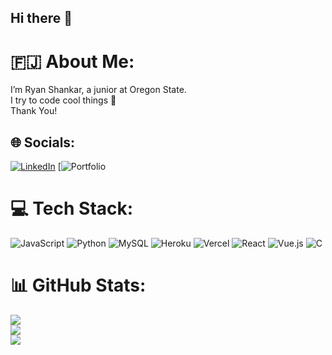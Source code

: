 ## Hi there 👋
# 🇫🇯 About Me:
I’m Ryan Shankar, a junior at Oregon State.<br>I try to code cool things 🥶<br>Thank You!<br>


## 🌐 Socials:
[![LinkedIn](https://img.shields.io/badge/LinkedIn-%230077B5.svg?logo=linkedin&logoColor=white)](https://www.linkedin.com/in/ryan-shankar-546917229/) 
[![Portfolio]() 


# 💻 Tech Stack:
![JavaScript](https://img.shields.io/badge/javascript-%23323330.svg?style=for-the-badge&logo=javascript&logoColor=%23F7DF1E) ![Python](https://img.shields.io/badge/python-3670A0?style=for-the-badge&logo=python&logoColor=ffdd54) ![MySQL](https://img.shields.io/badge/mysql-4479A1.svg?style=for-the-badge&logo=mysql&logoColor=white) ![Heroku](https://img.shields.io/badge/heroku-%23430098.svg?style=for-the-badge&logo=heroku&logoColor=white) ![Vercel](https://img.shields.io/badge/vercel-%23000000.svg?style=for-the-badge&logo=vercel&logoColor=white) ![React](https://img.shields.io/badge/react-%2320232a.svg?style=for-the-badge&logo=react&logoColor=%2361DAFB) ![Vue.js](https://img.shields.io/badge/vue.js-%2335495e.svg?style=for-the-badge&logo=vuedotjs&logoColor=%234FC08D) ![C](https://img.shields.io/badge/c-%2300599C.svg?style=for-the-badge&logo=c&logoColor=white) 
# 📊 GitHub Stats:
![](https://github-readme-stats.vercel.app/api?username=Shankary23&theme=ambient_gradient&hide_border=true&include_all_commits=false&count_private=true)<br/>
![](https://github-readme-streak-stats.herokuapp.com/?user=Shankary23&theme=ambient_gradient&hide_border=true)<br/>
![](https://github-readme-stats.vercel.app/api/top-langs/?username=Shankary23&theme=ambient_gradient&hide_border=true&include_all_commits=false&count_private=true&layout=compact)




<!--
**Shankary23/Shankary23** is a ✨ _special_ ✨ repository because its `README.md` (this file) appears on your GitHub profile.

Here are some ideas to get you started:

- 🔭 I’m currently working on ...
- 🌱 I’m currently learning ...
- 👯 I’m looking to collaborate on ...
- 🤔 I’m looking for help with ...
- 💬 Ask me about ...
- 📫 How to reach me: ...
- 😄 Pronouns: ...
- ⚡ Fun fact: ...
-->
